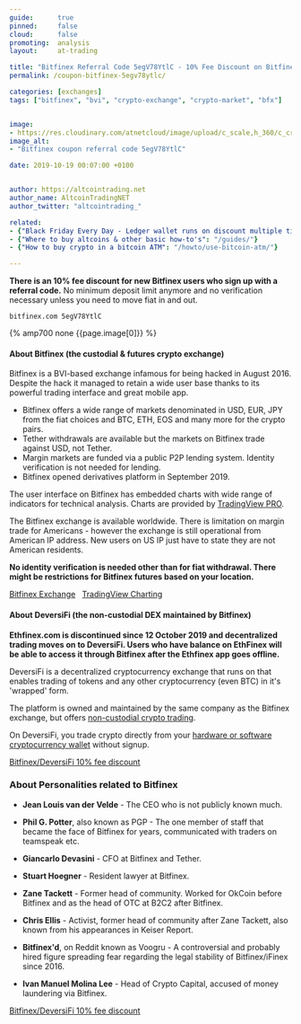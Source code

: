 ```yaml
---
guide:      true
pinned:     false
cloud:      false
promoting:  analysis
layout:     at-trading

title: "Bitfinex Referral Code 5egV78YtlC - 10% Fee Discount on Bitfinex or DeversiFi"
permalink: /coupon-bitfinex-5egv78ytlc/

categories: [exchanges]
tags: ["bitfinex", "bvi", "crypto-exchange", "crypto-market", "bfx"]


image:
- https://res.cloudinary.com/atnetcloud/image/upload/c_scale,h_360/c_crop,g_center,h_360,w_700/v1582621901/atnet/var_exchanges/bitfinex-coupon-5egV78YtlC_p2n6ed.jpg
image_alt:
- "Bitfinex coupon referral code 5egV78YtlC"

date: 2019-10-19 00:07:00 +0100


author: https://altcointrading.net
author_name: AltcoinTradingNET
author_twitter: "altcointrading_"

related:
- {"Black Friday Every Day - Ledger wallet runs on discount multiple times a year!": "/blackfriday/"}
- {"Where to buy altcoins & other basic how-to's": "/guides/"}
- {"How to buy crypto in a bitcoin ATM": "/howto/use-bitcoin-atm/"}

---
```



**There is an 10% fee discount for new Bitfinex users who sign up with a referral code.** No minimum deposit limit anymore and no verification necessary unless you need to move fiat in and out.

`bitfinex.com 5egV78YtlC`

{% amp700 none {{page.image[0]}} %}


#### About Bitfinex (the custodial & futures crypto exchange)

Bitfinex is a BVI-based exchange infamous for being hacked in August 2016. Despite the hack it managed to retain a wide user base thanks to its powerful trading interface and great mobile app.

* Bitfinex offers a wide range of markets denominated in USD, EUR, JPY from the fiat choices and BTC, ETH, EOS and many more for the crypto pairs.
* Tether withdrawals are available but the markets on Bitfinex trade against USD, not Tether.
* Margin markets are funded via a public P2P lending system. Identity verification is not needed for lending.
* Bitfinex opened derivatives platform in September 2019.

The user interface on Bitfinex has embedded charts with wide range of indicators for technical analysis. Charts are provided by [TradingView PRO](https://bit.ly/3dGlz3O).

The Bitfinex exchange is available worldwide. There is limitation on margin trade for Americans - however the exchange is still operational from American IP address. New users on US IP just have to state they are not American residents.

**No identity verification is needed other than for fiat withdrawal. There might be restrictions for Bitfinex futures based on your location.**

<a rel="nofollow" href="http://bit.ly/the-cat-mouse-game" class="button">Bitfinex Exchange</a> &nbsp; <a rel="nofollow" href="https://bit.ly/3dGlz3O" class="button">TradingView Charting</a>

#### About DeversiFi (the non-custodial DEX maintained by Bitfinex)

**Ethfinex.com is discontinued since 12 October 2019 and decentralized trading moves on to DeversiFi. Users who have balance on EthFinex will be able to access it through Bitfinex after the Ethfinex app goes offline.**

DeversiFi is a decentralized cryptocurrency exchange that runs on that enables trading of tokens and any other cryptocurrency (even BTC) in it's 'wrapped' form.

The platform is owned and maintained by the same company as the Bitfinex exchange, but offers [non-custodial crypto trading](/dex-trading/).

On DeversiFi, you trade crypto directly from your [hardware or software cryptocurrency wallet](/altcoin-wallets/) without signup.

<a rel="nofollow" href="http://bit.ly/the-cat-mouse-game" class="button">Bitfinex/DeversiFi 10% fee discount</a>

### About Personalities related to Bitfinex

* **Jean Louis van der Velde** - The CEO who is not publicly known much.
* **Phil G. Potter**, also known as PGP - The one member of staff that became the face of Bitfinex for years, communicated with traders on teamspeak etc.
* **Giancarlo Devasini** - CFO at Bitfinex and Tether.
* **Stuart Hoegner** - Resident lawyer at Bitfinex.

* **Zane Tackett** - Former head of community. Worked for OkCoin before Bitfinex and as the head of OTC at B2C2 after Bitfinex.
* **Chris Ellis** - Activist, former head of community after Zane Tackett, also known from his appearances in Keiser Report.

* **Bitfinex'd**, on Reddit known as Voogru - A controversial and probably hired figure spreading fear regarding the legal stability of Bitfinex/iFinex since 2016.
* **Ivan Manuel Molina Lee** - Head of Crypto Capital, accused of money laundering via Bitfinex.

<a rel="nofollow" href="http://bit.ly/the-cat-mouse-game" class="button">Bitfinex/DeversiFi 10% fee discount</a>
